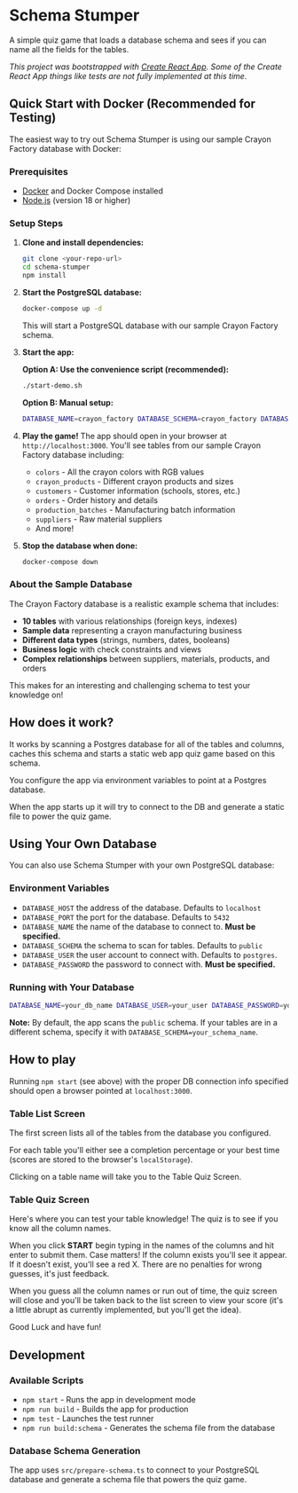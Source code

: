# Schema Stumper
A simple quiz game that loads a database schema and sees if you can name all the fields for the tables.

*This project was bootstrapped with [Create React App](https://github.com/facebook/create-react-app). Some of the Create React App things like tests are not fully implemented at this time.*

## Quick Start with Docker (Recommended for Testing)

The easiest way to try out Schema Stumper is using our sample Crayon Factory database with Docker:

### Prerequisites
- [Docker](https://www.docker.com/get-started) and Docker Compose installed
- [Node.js](https://nodejs.org/) (version 18 or higher)

### Setup Steps

1. **Clone and install dependencies:**
   ```bash
   git clone <your-repo-url>
   cd schema-stumper
   npm install
   ```

2. **Start the PostgreSQL database:**
   ```bash
   docker-compose up -d
   ```
   This will start a PostgreSQL database with our sample Crayon Factory schema.

3. **Start the app:**
   
   **Option A: Use the convenience script (recommended):**
   ```bash
   ./start-demo.sh
   ```
   
   **Option B: Manual setup:**
   ```bash
   DATABASE_NAME=crayon_factory DATABASE_SCHEMA=crayon_factory DATABASE_USER=postgres DATABASE_PASSWORD=password npm start
   ```

4. **Play the game!**
   The app should open in your browser at `http://localhost:3000`. You'll see tables from our sample Crayon Factory database including:
   - `colors` - All the crayon colors with RGB values
   - `crayon_products` - Different crayon products and sizes
   - `customers` - Customer information (schools, stores, etc.)
   - `orders` - Order history and details
   - `production_batches` - Manufacturing batch information
   - `suppliers` - Raw material suppliers
   - And more!

5. **Stop the database when done:**
   ```bash
   docker-compose down
   ```

### About the Sample Database
The Crayon Factory database is a realistic example schema that includes:
- **10 tables** with various relationships (foreign keys, indexes)
- **Sample data** representing a crayon manufacturing business
- **Different data types** (strings, numbers, dates, booleans)
- **Business logic** with check constraints and views
- **Complex relationships** between suppliers, materials, products, and orders

This makes for an interesting and challenging schema to test your knowledge on!

## How does it work?
It works by scanning a Postgres database for all of the tables and columns, caches this schema and starts a static web app quiz game based on this schema.

You configure the app via environment variables to point at a Postgres database.

When the app starts up it will try to connect to the DB and generate a static file to power the quiz game.

## Using Your Own Database

You can also use Schema Stumper with your own PostgreSQL database:

### Environment Variables
- `DATABASE_HOST` the address of the database. Defaults to `localhost`
- `DATABASE_PORT` the port for the database. Defaults to `5432`
- `DATABASE_NAME` the name of the database to connect to. **Must be specified.**
- `DATABASE_SCHEMA` the schema to scan for tables. Defaults to `public`
- `DATABASE_USER` the user account to connect with. Defaults to `postgres`.
- `DATABASE_PASSWORD` the password to connect with. **Must be specified.**

### Running with Your Database
```bash
DATABASE_NAME=your_db_name DATABASE_USER=your_user DATABASE_PASSWORD=your_password npm start
```

**Note:** By default, the app scans the `public` schema. If your tables are in a different schema, specify it with `DATABASE_SCHEMA=your_schema_name`.

## How to play
Running `npm start` (see above) with the proper DB connection info specified should open a browser pointed at `localhost:3000`.

### Table List Screen
The first screen lists all of the tables from the database you configured.

For each table you'll either see a completion percentage or your best time (scores are stored to the browser's `localStorage`).

Clicking on a table name will take you to the Table Quiz Screen.

### Table Quiz Screen
Here's where you can test your table knowledge! The quiz is to see if you know all the column names.

When you click **START** begin typing in the names of the columns and hit enter to submit them. Case matters! If the column exists you'll see it appear. If it doesn't exist, you'll see a red X. There are no penalties for wrong guesses, it's just feedback.

When you guess all the column names or run out of time, the quiz screen will close and you'll be taken back to the list screen to view your score (it's a little abrupt as currently implemented, but you'll get the idea).

Good Luck and have fun!

## Development

### Available Scripts
- `npm start` - Runs the app in development mode
- `npm run build` - Builds the app for production
- `npm test` - Launches the test runner
- `npm run build:schema` - Generates the schema file from the database

### Database Schema Generation
The app uses `src/prepare-schema.ts` to connect to your PostgreSQL database and generate a schema file that powers the quiz game.
